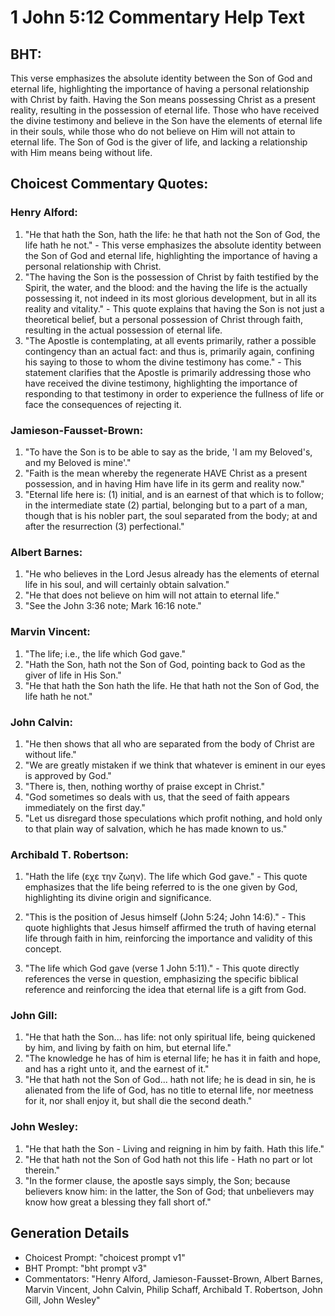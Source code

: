 # 1 John 5:12 Commentary Help Text

## BHT:
This verse emphasizes the absolute identity between the Son of God and eternal life, highlighting the importance of having a personal relationship with Christ by faith. Having the Son means possessing Christ as a present reality, resulting in the possession of eternal life. Those who have received the divine testimony and believe in the Son have the elements of eternal life in their souls, while those who do not believe on Him will not attain to eternal life. The Son of God is the giver of life, and lacking a relationship with Him means being without life.

## Choicest Commentary Quotes:
### Henry Alford:
1. "He that hath the Son, hath the life: he that hath not the Son of God, the life hath he not." - This verse emphasizes the absolute identity between the Son of God and eternal life, highlighting the importance of having a personal relationship with Christ.
2. "The having the Son is the possession of Christ by faith testified by the Spirit, the water, and the blood: and the having the life is the actually possessing it, not indeed in its most glorious development, but in all its reality and vitality." - This quote explains that having the Son is not just a theoretical belief, but a personal possession of Christ through faith, resulting in the actual possession of eternal life.
3. "The Apostle is contemplating, at all events primarily, rather a possible contingency than an actual fact: and thus is, primarily again, confining his saying to those to whom the divine testimony has come." - This statement clarifies that the Apostle is primarily addressing those who have received the divine testimony, highlighting the importance of responding to that testimony in order to experience the fullness of life or face the consequences of rejecting it.

### Jamieson-Fausset-Brown:
1. "To have the Son is to be able to say as the bride, 'I am my Beloved's, and my Beloved is mine'." 
2. "Faith is the mean whereby the regenerate HAVE Christ as a present possession, and in having Him have life in its germ and reality now."
3. "Eternal life here is: (1) initial, and is an earnest of that which is to follow; in the intermediate state (2) partial, belonging but to a part of a man, though that is his nobler part, the soul separated from the body; at and after the resurrection (3) perfectional."

### Albert Barnes:
1. "He who believes in the Lord Jesus already has the elements of eternal life in his soul, and will certainly obtain salvation."
2. "He that does not believe on him will not attain to eternal life."
3. "See the John 3:36 note; Mark 16:16 note."

### Marvin Vincent:
1. "The life; i.e., the life which God gave." 
2. "Hath the Son, hath not the Son of God, pointing back to God as the giver of life in His Son."
3. "He that hath the Son hath the life. He that hath not the Son of God, the life hath he not."

### John Calvin:
1. "He then shows that all who are separated from the body of Christ are without life."
2. "We are greatly mistaken if we think that whatever is eminent in our eyes is approved by God."
3. "There is, then, nothing worthy of praise except in Christ."
4. "God sometimes so deals with us, that the seed of faith appears immediately on the first day."
5. "Let us disregard those speculations which profit nothing, and hold only to that plain way of salvation, which he has made known to us."

### Archibald T. Robertson:
1. "Hath the life (εχε την ζωην). The life which God gave." - This quote emphasizes that the life being referred to is the one given by God, highlighting its divine origin and significance.

2. "This is the position of Jesus himself (John 5:24; John 14:6)." - This quote highlights that Jesus himself affirmed the truth of having eternal life through faith in him, reinforcing the importance and validity of this concept.

3. "The life which God gave (verse 1 John 5:11)." - This quote directly references the verse in question, emphasizing the specific biblical reference and reinforcing the idea that eternal life is a gift from God.

### John Gill:
1. "He that hath the Son... has life: not only spiritual life, being quickened by him, and living by faith on him, but eternal life."
2. "The knowledge he has of him is eternal life; he has it in faith and hope, and has a right unto it, and the earnest of it."
3. "He that hath not the Son of God... hath not life; he is dead in sin, he is alienated from the life of God, has no title to eternal life, nor meetness for it, nor shall enjoy it, but shall die the second death."

### John Wesley:
1. "He that hath the Son - Living and reigning in him by faith. Hath this life."
2. "He that hath not the Son of God hath not this life - Hath no part or lot therein."
3. "In the former clause, the apostle says simply, the Son; because believers know him: in the latter, the Son of God; that unbelievers may know how great a blessing they fall short of."


## Generation Details
- Choicest Prompt: "choicest prompt v1"
- BHT Prompt: "bht prompt v3"
- Commentators: "Henry Alford, Jamieson-Fausset-Brown, Albert Barnes, Marvin Vincent, John Calvin, Philip Schaff, Archibald T. Robertson, John Gill, John Wesley"

